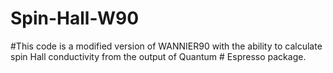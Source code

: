 # Spin-Hall-W90
#This code is a modified version of WANNIER90 with the ability to calculate spin Hall conductivity from the output of Quantum # Espresso package.
